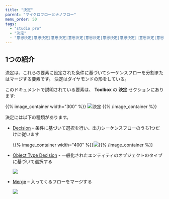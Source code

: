 ```yaml
---
title: "決定"
parent: "マイクロフローとナノフロー"
menu_order: 50
tags:
  - "studio pro"
  - "決定"
  - "意思決定|意思決定|意思決定|意思決定|意思決定|意思決定|意思決定||意思決定|意思決定|"
---
```


## 1つの紹介
決定は、これらの要素に設定された条件に基づいてシーケンスフローを分割またはマージする要素です。 決定はダイヤモンドの形をしている。

このドキュメントで説明されている要素は、 **Toolbox** の **決定** セクションにあります:

{{% image_container width="300" %}}
![決定](attachments/decisions/decisions.png)
{{% /image_container %}}

決定には以下の種類があります。

* [Decision](decision) - 条件に基づいて選択を行い、出力シーケンスフローのうち1つだけに従います

    {{% image_container width="400" %}}![](attachments/decisions/decision-example.png){{% /image_container %}}

* [Object Type Decision](object-type-decision) - 一般化されたエンティティのオブジェクトのタイプに基づいて選択する

    ![](attachments/decisions/object-type-decision.png)

* [Merge](merge) – 入ってくるフローをマージする

    ![](attachments/decisions/merge.png)

